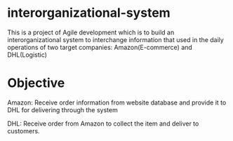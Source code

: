 # interorganizational-system
This is a project of Agile development which is to build an interorganizational system to interchange information that 
used in the daily operations of two target companies: Amazon(E-commerce) and DHL(Logistic)

# Objective
Amazon: Receive order information from website database and provide it to DHL for delivering through the system

DHL: Receive order from Amazon to collect the item and deliver to customers. 
